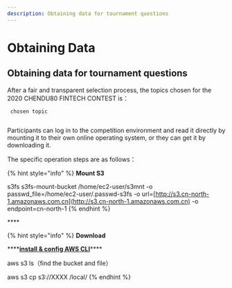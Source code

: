 ```yaml
---
description: Obtaining data for tournament questions
---
```


# Obtaining  Data

## Obtaining data for tournament questions

After a fair and transparent selection process, the topics chosen for the 2020 CHENDU80 FINTECH CONTEST is：

```
 chosen topic 
 
```

Participants can log in to the competition environment and read it directly by mounting it to their own online operating system, or they can get it by downloading it. 

The specific operation steps are as follows：

{% hint style="info" %}
**Mount S3** 

s3fs s3fs-mount-bucket /home/ec2-user/s3mnt -o passwd\_file=/home/ec2-user/.passwd-s3fs -o url=[http://s3.cn-north-1.amazonaws.com.cn](http://s3.cn-north-1.amazonaws.com.cn) -o endpoint=cn-north-1
{% endhint %}

\*\*\*\*

{% hint style="info" %}
 **Download**

\*\*\*\*[**install & config AWS CLI**](../service-documents/aws-cli.md)\*\*\*\*

aws s3 ls（find the bucket and file）

aws s3 cp s3://XXXX  /local/
{% endhint %}





